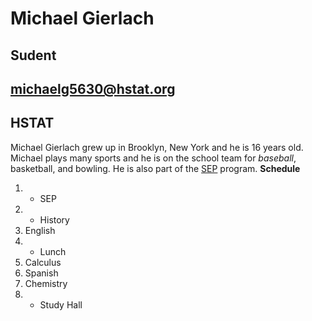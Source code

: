 #  Michael Gierlach 
  ## Sudent
## michaelg5630@hstat.org
 ## HSTAT
Michael Gierlach grew up in Brooklyn, New York and he is 16 years old. Michael plays many sports and he is on the school team for _baseball_, basketball, and bowling. He is also part of the [SEP](https://sites.google.com/a/hstat.org/11sep1617/home) program.
**Schedule**
1. * SEP
2. * History
3. English
4. * Lunch
5. Calculus
6. Spanish
7. Chemistry
8. * Study Hall
